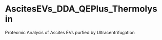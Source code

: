 # AscitesEVs_DDA_QEPlus_Thermolysin
 Proteomic Analysis of Ascites EVs purfied by Ultracentrifugation
